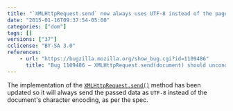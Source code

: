 ```yaml
---
title: "`XMLHttpRequest.send` now always uses UTF-8 instead of the page charset"
date: "2015-01-16T09:37:54-05:00"
categories: ["dom"]
tags: []
versions: ["37"]
cclicense: "BY-SA 3.0"
references:
    - url: "https://bugzilla.mozilla.org/show_bug.cgi?id=1109486"
      title: "Bug 1109486 – XMLHttpRequest.send(document) should unconditionally encode as UTF-8"
---
```

The implementation of the [`XMLHttpRequest.send()`](https://developer.mozilla.org/en-US/docs/Web/API/XMLHttpRequest#send%28%29) method has been updated so it will always send the passed data as `UTF-8` instead of the document's character encoding, as per the spec.
